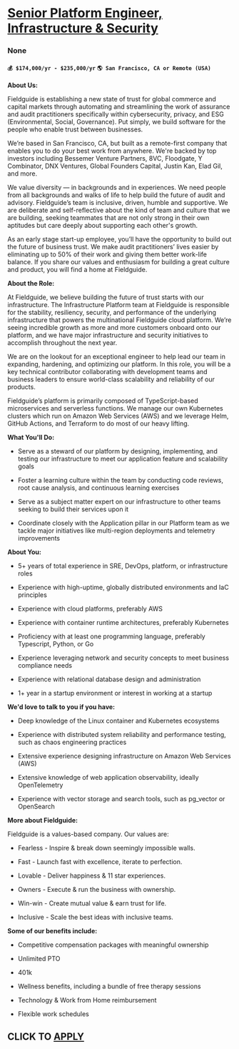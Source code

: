 # [Senior Platform Engineer, Infrastructure & Security](https://www.remotewlb.com/apply/senior-platform-engineer-infrastructure-security)  
### None  
#### `💰 $174,000/yr - $235,000/yr` `🌎 San Francisco, CA or Remote (USA)`  

**About Us:**

Fieldguide is establishing a new state of trust for global commerce and capital markets through automating and streamlining the work of assurance and audit practitioners specifically within cybersecurity, privacy, and ESG (Environmental, Social, Governance). Put simply, we build software for the people who enable trust between businesses.

We’re based in San Francisco, CA, but built as a remote-first company that enables you to do your best work from anywhere. We're backed by top investors including Bessemer Venture Partners, 8VC, Floodgate, Y Combinator, DNX Ventures, Global Founders Capital, Justin Kan, Elad Gil, and more.

We value diversity — in backgrounds and in experiences. We need people from all backgrounds and walks of life to help build the future of audit and advisory. Fieldguide’s team is inclusive, driven, humble and supportive. We are deliberate and self-reflective about the kind of team and culture that we are building, seeking teammates that are not only strong in their own aptitudes but care deeply about supporting each other's growth.

As an early stage start-up employee, you’ll have the opportunity to build out the future of business trust. We make audit practitioners’ lives easier by eliminating up to 50% of their work and giving them better work-life balance. If you share our values and enthusiasm for building a great culture and product, you will find a home at Fieldguide.

 **About the Role:**

At Fieldguide, we believe building the future of trust starts with our infrastructure. The Infrastructure Platform team at Fieldguide is responsible for the stability, resiliency, security, and performance of the underlying infrastructure that powers the multinational Fieldguide cloud platform. We’re seeing incredible growth as more and more customers onboard onto our platform, and we have major infrastructure and security initiatives to accomplish throughout the next year.

We are on the lookout for an exceptional engineer to help lead our team in expanding, hardening, and optimizing our platform. In this role, you will be a key technical contributor collaborating with development teams and business leaders to ensure world-class scalability and reliability of our products.

Fieldguide’s platform is primarily composed of TypeScript-based microservices and serverless functions. We manage our own Kubernetes clusters which run on Amazon Web Services (AWS) and we leverage Helm, GitHub Actions, and Terraform to do most of our heavy lifting.

 **What You'll Do:**

  * Serve as a steward of our platform by designing, implementing, and testing our infrastructure to meet our application feature and scalability goals

  * Foster a learning culture within the team by conducting code reviews, root cause analysis, and continuous learning exercises

  * Serve as a subject matter expert on our infrastructure to other teams seeking to build their services upon it

  * Coordinate closely with the Application pillar in our Platform team as we tackle major initiatives like multi-region deployments and telemetry improvements

 **About You:**

  * 5+ years of total experience in SRE, DevOps, platform, or infrastructure roles

  * Experience with high-uptime, globally distributed environments and IaC principles

  * Experience with cloud platforms, preferably AWS

  * Experience with container runtime architectures, preferably Kubernetes

  * Proficiency with at least one programming language, preferably Typescript, Python, or Go

  * Experience leveraging network and security concepts to meet business compliance needs

  * Experience with relational database design and administration

  * 1+ year in a startup environment or interest in working at a startup

 **We'd love to talk to you if you have:**

  * Deep knowledge of the Linux container and Kubernetes ecosystems

  * Experience with distributed system reliability and performance testing, such as chaos engineering practices

  * Extensive experience designing infrastructure on Amazon Web Services (AWS)

  * Extensive knowledge of web application observability, ideally OpenTelemetry

  * Experience with vector storage and search tools, such as pg_vector or OpenSearch

 **More about Fieldguide:**

Fieldguide is a values-based company. Our values are:

  * Fearless - Inspire & break down seemingly impossible walls.

  * Fast - Launch fast with excellence, iterate to perfection.

  * Lovable - ​​Deliver happiness & 11 star experiences. 

  * Owners - Execute & run the business with ownership.

  * Win-win - Create mutual value & earn trust for life. 

  * Inclusive - Scale the best ideas with inclusive teams. 

**Some of our benefits include:**

  * Competitive compensation packages with meaningful ownership

  * Unlimited PTO

  * 401k

  * Wellness benefits, including a bundle of free therapy sessions

  * Technology & Work from Home reimbursement

  * Flexible work schedules

  
## CLICK TO [APPLY](https://www.remotewlb.com/apply/senior-platform-engineer-infrastructure-security)

